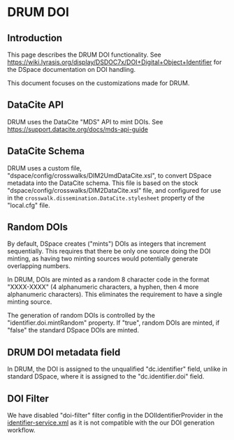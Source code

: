 # DRUM DOI

## Introduction

This page describes the DRUM DOI functionality. See
<https://wiki.lyrasis.org/display/DSDOC7x/DOI+Digital+Object+Identifier>
for the DSpace documentation on DOI handling.

This document focuses on the customizations made for DRUM.

## DataCite API

DRUM uses the DataCite "MDS" API to mint DOIs. See
<https://support.datacite.org/docs/mds-api-guide>

## DataCite Schema

DRUM uses a custom file, "dspace/config/crosswalks/DIM2UmdDataCite.xsl", to
convert DSpace metadata into the DataCite schema. This file is based on the
stock "dspace/config/crosswalks/DIM2DataCite.xsl" file, and configured for use
in the `crosswalk.dissemination.DataCite.stylesheet` property of the "local.cfg"
file.

## Random DOIs

By default, DSpace creates ("mints") DOIs as integers that increment
sequentially. This requires that there be only one source doing the DOI minting,
as having two minting sources would potentially generate overlapping numbers.

In DRUM, DOIs are minted as a random 8 character code in the format "XXXX-XXXX"
(4 alphanumeric characters, a hyphen, then 4 more alphanumeric characters). This
eliminates the requirement to have a single minting source.

The generation of random DOIs is controlled by the "identifier.doi.mintRandom"
property. If "true", random DOIs are minted, if "false" the standard DSpace DOIs
are minted.

## DRUM DOI metadata field

In DRUM, the DOI is assigned to the unqualified "dc.identifier" field, unlike
in standard DSpace, where it is assigned to the "dc.identifier.doi" field.

## DOI Filter

We have disabled "doi-filter" filter config in the DOIIdentifierProvider in the
[identifier-service.xml](../config/spring/api/identifier-service.xml) as it is
not compatible with the our DOI generation workflow.
